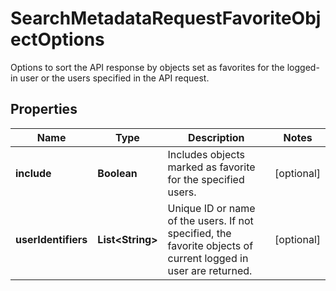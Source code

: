 

# SearchMetadataRequestFavoriteObjectOptions

Options to sort the API response by objects set as favorites for the logged-in user or the users specified in the API request.

## Properties

| Name | Type | Description | Notes |
|------------ | ------------- | ------------- | -------------|
|**include** | **Boolean** | Includes objects marked as favorite for the specified users. |  [optional] |
|**userIdentifiers** | **List&lt;String&gt;** | Unique ID or name of the users. If not specified, the favorite objects of current logged in user are returned. |  [optional] |



